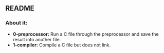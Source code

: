 ## README

### About it:

- **0-preprocessor:** Run a C file through the preprocessor and save the result into another file.
- **1-compiler:** Compile a C file but does not link.